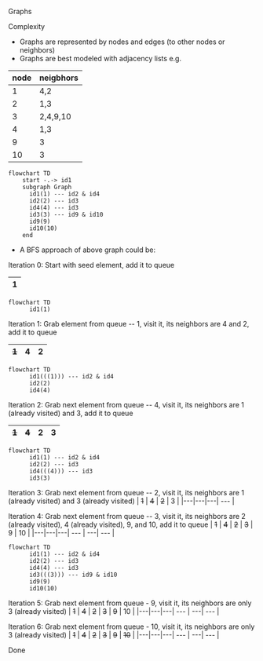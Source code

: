 Graphs

Complexity 

* Graphs are represented by nodes and edges (to other nodes or neighbors)
* Graphs are best modeled with adjacency lists e.g.

| node | neigbhors |
|------|-----------|
| 1    | 4,2       |
| 2    | 1,3       |
| 3    | 2,4,9,10  |
| 4    | 1,3       |
| 9    | 3         |
| 10   | 3         |

```mermaid
flowchart TD
    start -.-> id1
    subgraph Graph
      id1(1) --- id2 & id4
      id2(2) --- id3
      id4(4) --- id3
      id3(3) --- id9 & id10
      id9(9)
      id10(10)      
    end
```

* A BFS approach of above graph could be:

Iteration 0: Start with seed element, add it to queue

| 1 |
|---|

```mermaid
flowchart TD
      id1(1)
```

Iteration 1: Grab element from queue -- 1, visit it, its neighbors are 4 and 2, add it to queue

| ~~1~~ | 4 | 2 |
|---|---|---|

```mermaid
flowchart TD
      id1(((1))) --- id2 & id4
      id2(2)
      id4(4)
```

Iteration 2: Grab next element from queue -- 4, visit it, its neighbors are 1 (already visited) and 3, add it to queue

| ~~1~~ | ~~4~~ | 2 | 3 |
|---|---|---| --- |

```mermaid
flowchart TD
      id1(1) --- id2 & id4
      id2(2) --- id3
      id4(((4))) --- id3
      id3(3)
```


Iteration 3: Grab next element from queue -- 2, visit it, its neighbors are 1 (already visited) and 3 (already visited)
| ~~1~~ | ~~4~~ | ~~2~~ | 3 |
|---|---|---| --- |

Iteration 4: Grab next element from queue -- 3, visit it, its neighbors are 2 (already visited), 4 (already visited), 9, and 10, add it to queue
| ~~1~~ | ~~4~~ | ~~2~~ | ~~3~~ | 9 | 10 |
|---|---|---| --- | ---| --- |

```mermaid
flowchart TD
      id1(1) --- id2 & id4
      id2(2) --- id3
      id4(4) --- id3
      id3(((3))) --- id9 & id10
      id9(9)
      id10(10)
```

Iteration 5: Grab next element from queue - 9, visit it, its neighbors are only 3 (already visited)
| ~~1~~ | ~~4~~ | ~~2~~ | ~~3~~ | ~~9~~ | 10 |
|---|---|---| --- | ---| --- |

Iteration 6: Grab next element from queue - 10, visit it, its neighbors are only 3 (already visited)
| ~~1~~ | ~~4~~ | ~~2~~ | ~~3~~ | ~~9~~ | ~~10~~ |
|---|---|---| --- | ---| --- |

Done
